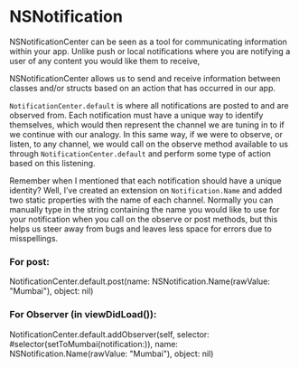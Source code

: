 # NSNotification

NSNotificationCenter can be seen as a tool for communicating information within your app. Unlike push or local notifications where you are notifying a user of any content you would like them to receive,

NSNotificationCenter allows us to send and receive information between classes and/or structs based on an action that has occurred in our app.

`NotificationCenter.default` is where all notifications are posted to and are observed from. Each notification must have a unique way to identify themselves, which would then represent the channel we are tuning in to if we continue with our analogy. In this same way, if we were to observe, or listen, to any channel, we would call on the observe method available to us through `NotificationCenter.default` and perform some type of action based on this listening.

Remember when I mentioned that each notification should have a unique identity? Well, I’ve created an extension on `Notification.Name` and added two static properties with the name of each channel. Normally you can manually type in the string containing the name you would like to use for your notification when you call on the observe or post methods, but this helps us steer away from bugs and leaves less space for errors due to misspellings.

### For post:

NotificationCenter.default.post(name: NSNotification.Name(rawValue: "Mumbai"), object: nil)

### For Observer (in viewDidLoad()):

NotificationCenter.default.addObserver(self, selector: #selector(setToMumbai(notification:)), name: NSNotification.Name(rawValue: "Mumbai"), object: nil)

